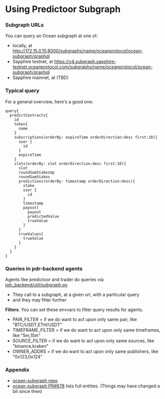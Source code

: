 <!--
Copyright 2023 Ocean Protocol Foundation
SPDX-License-Identifier: Apache-2.0
-->

# Using Predictoor Subgraph

### Subgraph URLs

You can query an Ocean subgraph at one of:
- locally, at http://172.15.0.15:8000/subgraphs/name/oceanprotocol/ocean-subgraph/graphql
- Sapphire testnet, at https://v4.subgraph.sapphire-testnet.oceanprotocol.com/subgraphs/name/oceanprotocol/ocean-subgraph/graphql
- Sapphire mainnet, at (TBD)

### Typical query

For a general overview, here's a good one:
```text
query{
  predictContracts{
    id
    token{
      name
    }
    subscriptions(orderBy: expireTime orderDirection:desc first:10){
      user {
        id
      }
      expireTime
    }
    slots(orderBy: slot orderDirection:desc first:10){
      slot
      roundSumStakesUp
      roundSumStakes
      predictions(orderBy: timestamp orderDirection:desc){
        stake
        user {
          id
        }
        timestamp
        payout{
          payout
          predictedValue
          trueValue
        }
      }
      trueValues{
        trueValue
      }
    }
  } 
}
```
  

### Queries in pdr-backend agents

Agents like predictoor and trader do queries via [pdr_backend/util/subgraph.py](https://github.com/oceanprotocol/pdr-backend/edit/main/pdr_backend/util/subgraph.py).
- They call to a subgraph, at a given url, with a particular query
- and they may filter further

**Filters**. You can set these envvars to filter query results for agents.

- PAIR_FILTER = if we do want to act upon only same pair, like  "BTC/USDT,ETH/USDT"
- TIMEFRAME_FILTER = if we do want to act upon only same timeframes, like  "5m,15m"
- SOURCE_FILTER = if we do want to act upon only same sources, like  "binance,kraken"
- OWNER_ADDRS = if we do want to act upon only same publishers, like  "0x123,0x124"

### Appendix

- [ocean-subgraph repo](https://github.com/oceanprotocol/ocean-subgraph)
- [ocean-subgraph PR#678](https://github.com/oceanprotocol/ocean-subgraph/pull/678) lists full entities. (Things may have changed a bit since then)

